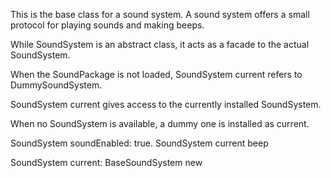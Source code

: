 This is the base class for a sound system. A sound system offers a small protocol for playing sounds and making beeps. 

While SoundSystem is an abstract class, it acts as a facade to 
the actual SoundSystem.

When the SoundPackage is not loaded, SoundSystem current refers to DummySoundSystem. 

SoundSystem current gives access to the currently installed SoundSystem.

When no SoundSystem is available, a dummy one is installed as current.  
    
SoundSystem soundEnabled: true.
SoundSystem current beep


SoundSystem current: BaseSoundSystem new


